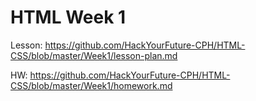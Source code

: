 # HTML Week 1

Lesson: https://github.com/HackYourFuture-CPH/HTML-CSS/blob/master/Week1/lesson-plan.md

HW: https://github.com/HackYourFuture-CPH/HTML-CSS/blob/master/Week1/homework.md
